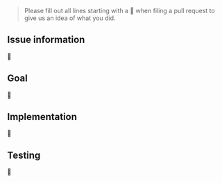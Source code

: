 > Please fill out all lines starting with a 📝 when filing a pull request to give us an idea of what you did. 

## Issue information
📝

## Goal
📝

## Implementation
📝

## Testing
📝
